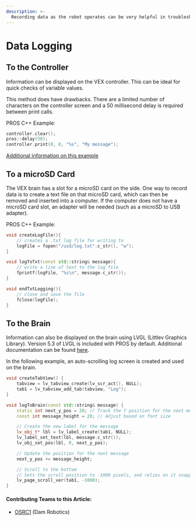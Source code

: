 ```yaml
---
description: >-
  Recording data as the robot operates can be very helpful in troubleshooting and tuning an autonomous or driver control program.
---
```


# Data Logging

## To the Controller

Information can be displayed on the VEX controller. This can be ideal for quick checks of variable values. 

This method does have drawbacks. There are a limited number of characters on the controller screen and a 50 millisecond delay is required between print calls.

PROS C++ Example:
```cpp
controller.clear();
pros::delay(50);
controller.print(0, 0, "%s", "My message");
```
[Additional information on this example](https://pros.cs.purdue.edu/v5/api/cpp/misc.html#print)

## To a microSD Card

The VEX brain has a slot for a microSD card on the side. One way to record data is to create a text file on that microSD card, which can then be removed and inserted into a computer. If the computer does not have a microSD card slot, an adapter will be needed (such as a microSD to USB adapter).

PROS C++ Example:
```cpp
void createLogFile(){
    // creates a .txt log file for writing to
    logFile = fopen("/usd/log.txt".c_str(), "w");
}

void logToTxt(const std::string& message){
    // write a line of text to the log file
    fprintf(logFile, "%s\n", message.c_str());
}

void endTxtLogging(){
    // close and save the file
    fclose(logFile);
}
```

## To the Brain

Information can also be displayed on the brain using LVGL (Littlev Graphics Library). Version 5.3 of LVGL is included with PROS by default. Additional documentation can be found [here](https://github.com/GCEC-2918/LVGL_v5-3_Documentation_Archive). 

In the following example, an auto-scrolling log screen is created and used on the brain.
```cpp
void createTabView() {
    tabview = lv_tabview_create(lv_scr_act(), NULL);
	tab1 = lv_tabview_add_tab(tabview, "Log");
}

void logToBrain(const std::string& message) {
    static int next_y_pos = 20; // Track the Y position for the next message
    const int message_height = 20; // Adjust based on font size

    // Create the new label for the message
    lv_obj_t* lbl = lv_label_create(tab1, NULL);
    lv_label_set_text(lbl, message.c_str());
    lv_obj_set_pos(lbl, 0, next_y_pos);

    // Update the position for the next message
    next_y_pos += message_height;

    // Scroll to the bottom 
    // Sets the scroll position to -1000 pixels, and relies on it snapping back up to the lowest message. Not the most elegant way to do it.
    lv_page_scroll_ver(tab1, -1000);
}
```

#### Contributing Teams to this Article:

* [OSRC1](https://osurobotics.club/) (Dam Robotics)
